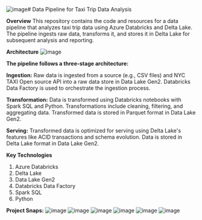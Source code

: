 ![image](https://github.com/user-attachments/assets/471c9080-c4e4-4490-b161-29ab783ded26)# Data Pipeline for Taxi Trip Data Analysis

**Overview**
This repository contains the code and resources for a data pipeline that analyzes taxi trip data using Azure Databricks and Delta Lake. The pipeline ingests raw data, transforms it, and stores it in Delta Lake for subsequent analysis and reporting.

**Architecture**
![image](https://github.com/user-attachments/assets/0028a3b3-aa54-4916-9385-b0d4b52f191a)

**The pipeline follows a three-stage architecture:**

**Ingestion:**
Raw data is ingested from a source (e.g., CSV files) and NYC TAXI Open source API into a raw data store in Data Lake Gen2.
Databricks Data Factory is used to orchestrate the ingestion process.

**Transformation:**
Data is transformed using Databricks notebooks with Spark SQL and Python.
Transformations include cleaning, filtering, and aggregating data.
Transformed data is stored in Parquet format in Data Lake Gen2.

**Serving:**
Transformed data is optimized for serving using Delta Lake's features like ACID transactions and schema evolution.
Data is stored in Delta Lake format in Data Lake Gen2.

**Key Technologies**
1. Azure Databricks
2. Delta Lake
3. Data Lake Gen2
4. Databricks Data Factory
5. Spark SQL
6. Python

**Project Snaps:**
![image](https://github.com/user-attachments/assets/32f10839-2792-4338-a5fc-95b42f5ef63d)
![image](https://github.com/user-attachments/assets/d5324f03-5f19-477f-b296-3e5562fe3959)
![image](https://github.com/user-attachments/assets/a8c81fdb-2a1d-48bb-a72d-c23ba7aab9cd)
![image](https://github.com/user-attachments/assets/e4ab3c05-858e-4b11-aabc-e907d7df3a48)
![image](https://github.com/user-attachments/assets/d36e2cd0-1a82-466d-9b48-46f9ceed6ad4)
![image](https://github.com/user-attachments/assets/710b5610-c510-434f-b7ce-79b69e443652)


